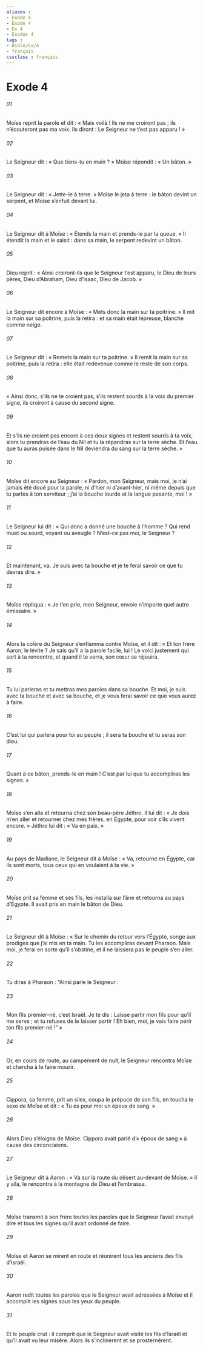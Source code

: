 ```yaml
---
aliases : 
- Exode 4
- Exode 4
- Ex 4
- Exodus 4
tags : 
- Bible/Ex/4
- français
cssclass : français
---
```


# Exode 4

###### 01
Moïse reprit la parole et dit : « Mais voilà ! Ils ne me croiront pas ; ils n’écouteront pas ma voix. Ils diront : Le Seigneur ne t’est pas apparu ! »
###### 02
Le Seigneur dit : « Que tiens-tu en main ? » Moïse répondit : « Un bâton. »
###### 03
Le Seigneur dit : « Jette-le à terre. » Moïse le jeta à terre : le bâton devint un serpent, et Moïse s’enfuit devant lui.
###### 04
Le Seigneur dit à Moïse : « Étends la main et prends-le par la queue. » Il étendit la main et le saisit : dans sa main, le serpent redevint un bâton.
###### 05
Dieu reprit : « Ainsi croiront-ils que le Seigneur t’est apparu, le Dieu de leurs pères, Dieu d’Abraham, Dieu d’Isaac, Dieu de Jacob. »
###### 06
Le Seigneur dit encore à Moïse : « Mets donc la main sur ta poitrine. » Il mit la main sur sa poitrine, puis la retira : et sa main était lépreuse, blanche comme neige.
###### 07
Le Seigneur dit : « Remets la main sur ta poitrine. » Il remit la main sur sa poitrine, puis la retira : elle était redevenue comme le reste de son corps.
###### 08
« Ainsi donc, s’ils ne te croient pas, s’ils restent sourds à la voix du premier signe, ils croiront à cause du second signe.
###### 09
Et s’ils ne croient pas encore à ces deux signes et restent sourds à ta voix, alors tu prendras de l’eau du Nil et tu la répandras sur la terre sèche. Et l’eau que tu auras puisée dans le Nil deviendra du sang sur la terre sèche. »
###### 10
Moïse dit encore au Seigneur : « Pardon, mon Seigneur, mais moi, je n’ai jamais été doué pour la parole, ni d’hier ni d’avant-hier, ni même depuis que tu parles à ton serviteur ; j’ai la bouche lourde et la langue pesante, moi ! »
###### 11
Le Seigneur lui dit : « Qui donc a donné une bouche à l’homme ? Qui rend muet ou sourd, voyant ou aveugle ? N’est-ce pas moi, le Seigneur ?
###### 12
Et maintenant, va. Je suis avec ta bouche et je te ferai savoir ce que tu devras dire. »
###### 13
Moïse répliqua : « Je t’en prie, mon Seigneur, envoie n’importe quel autre émissaire. »
###### 14
Alors la colère du Seigneur s’enflamma contre Moïse, et il dit : « Et ton frère Aaron, le lévite ? Je sais qu’il a la parole facile, lui ! Le voici justement qui sort à ta rencontre, et quand il te verra, son cœur se réjouira.
###### 15
Tu lui parleras et tu mettras mes paroles dans sa bouche. Et moi, je suis avec ta bouche et avec sa bouche, et je vous ferai savoir ce que vous aurez à faire.
###### 16
C’est lui qui parlera pour toi au peuple ; il sera ta bouche et tu seras son dieu.
###### 17
Quant à ce bâton, prends-le en main ! C’est par lui que tu accompliras les signes. »
###### 18
Moïse s’en alla et retourna chez son beau-père Jéthro. Il lui dit : « Je dois m’en aller et retourner chez mes frères, en Égypte, pour voir s’ils vivent encore. » Jéthro lui dit : « Va en paix. »
###### 19
Au pays de Madiane, le Seigneur dit à Moïse : « Va, retourne en Égypte, car ils sont morts, tous ceux qui en voulaient à ta vie. »
###### 20
Moïse prit sa femme et ses fils, les installa sur l’âne et retourna au pays d’Égypte. Il avait pris en main le bâton de Dieu.
###### 21
Le Seigneur dit à Moïse : « Sur le chemin du retour vers l’Égypte, songe aux prodiges que j’ai mis en ta main. Tu les accompliras devant Pharaon. Mais moi, je ferai en sorte qu’il s’obstine, et il ne laissera pas le peuple s’en aller.
###### 22
Tu diras à Pharaon : “Ainsi parle le Seigneur :
###### 23
Mon fils premier-né, c’est Israël. Je te dis : Laisse partir mon fils pour qu’il me serve ; et tu refuses de le laisser partir ! Eh bien, moi, je vais faire périr ton fils premier-né !” »
###### 24
Or, en cours de route, au campement de nuit, le Seigneur rencontra Moïse et chercha à le faire mourir.
###### 25
Cippora, sa femme, prit un silex, coupa le prépuce de son fils, en toucha le sexe de Moïse et dit : « Tu es pour moi un époux de sang. »
###### 26
Alors Dieu s’éloigna de Moïse. Cippora avait parlé d’« époux de sang » à cause des circoncisions.
###### 27
Le Seigneur dit à Aaron : « Va sur la route du désert au-devant de Moïse. » Il y alla, le rencontra à la montagne de Dieu et l’embrassa.
###### 28
Moïse transmit à son frère toutes les paroles que le Seigneur l’avait envoyé dire et tous les signes qu’il avait ordonné de faire.
###### 29
Moïse et Aaron se mirent en route et réunirent tous les anciens des fils d’Israël.
###### 30
Aaron redit toutes les paroles que le Seigneur avait adressées à Moïse et il accomplit les signes sous les yeux du peuple.
###### 31
Et le peuple crut : il comprit que le Seigneur avait visité les fils d’Israël et qu’il avait vu leur misère. Alors ils s’inclinèrent et se prosternèrent.
